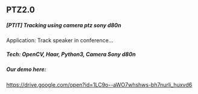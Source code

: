 ## PTZ2.0
##### [PTIT] Tracking using camera ptz sony d80n

Application: Track speaker in conference...
 
##### Tech: OpenCV, Haar, Python3, Camera Sony d80n

##### Our demo here:
https://drive.google.com/open?id=1LC9o--aWO7whshws-bh7nurli_huxvd6
